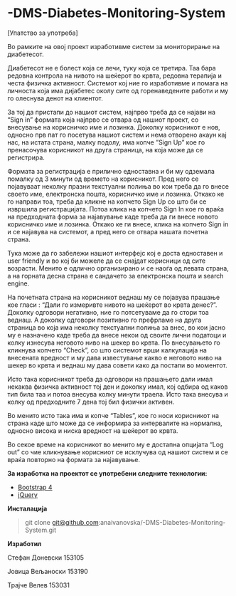# -DMS-Diabetes-Monitoring-System

[Упатство за употреба]

Во рамките на овој проект изработивме систем за мониторирање на диабетесот. 

Диабетесот не е болест која се лечи, туку која се третира. Таа бара редовна контрола на нивото на шеќерот во крвта, редовна терапија и честа физичка активност. Системот кој ние го изработивме и помага на личноста која има дијабетес околу сите од горенаведените работи и му го олеснува денот на клиентот.

За тој да пристапи до нашиот систем, најпрво треба да се најави на “Sign in” формата која најпрво се отвара од нашиот проект, со внесување на корисничко име и лозинка. Доколку корисникот е нов, односно прв пат го посетува нашиот систем и нема отворено акаун кај нас, на истата страна, малку подолу, има копче  ”Sign Up” кое го пренасочува корисникот на друга страница, на која може да се регистрира. 

Формата за регистрација е прилично едноставна и би му одземала помалку од 3 минути од времето на корисникот. Пред него се појавуваат неколку празни текстуални полиња во кои треба да го внесе своето име, електронска пошта, корисничко име и лозинка. Откако ке го направи тоа, треба да кликне на копчето Sign Up со што би се извршила регистрацијата. Потоа клика на копчето Sign In кое го враќа на предходната форма за најавување каде треба да ги внесе новото корисничко име и лозинка. Откако ке ги внесе, клика на копчето Sign in и се најавува на системот, а пред него се отвара нашата почетна страна. 

Тука може да го забележи нашиот интерфејс кој е доста едноставен и user friendly и во кој би можеле да се снајдат корисници од сите возрасти. Менито е одлично организирано и се наоѓа од левата страна, а на горната десна страна е сандачето за електронска пошта и search engine. 

На почетната страна на корисникот веднаш му се појавува прашање кое гласи : “Дали го измеривте нивото на шеќерот во крвта денес?”. Доколку одговори негативно, ние го потсетуваме да го стори тоа веднаш. А доколку одговори позитивно го префрламе на друга страница во која има неколку текстуални полиња за внес, во кои јасно му е назначено каде треба да внесе некои од своите лични податоци и колку изнесува неговото ниво на шекер во крвта. По внесувањето го кликнува копчето “Check”, со што системот врши калкулација на внесената вредност и му дава известување какво е неговото ниво на шекер во крвта и веднаш му дава совети како да постапи во моментот. 

Исто така корисникот треба да одговори на прашањето дали имал некаква физичка активност тој ден и доколку имал, кој одбира од каков тип била таа и потоа внесува колку минути траела. Исто така внесува и колку од предходните 7 дена тој бил физички активен. 

Во менито исто така има и копче “Tables”, кое го носи корисникот на страна каде што може да се информира за интервалите на нормална, односно висока и ниска вредност на шеќерот во крвта. 

Во секое време на корисникот во менито му е достапна опцијата “Log out” со чие кликнување корисниот се исклучува од нашиот систем и се враќа повторно на формата за најавување.

__За изработка на проектот се употребени следните технологии:__

* [Bootstrap 4](<https://github.com/twbs/bootstrap>) 
* [jQuery](<http://jquery.com>)

__Инсталација__

>git clone git@github.com:anaivanovska/-DMS-Diabetes-Monitoring-System.git

__Изработил__

Стефан Доневски 153105		

Јовица Вељаноски 153190

Трајче Велев 153031
